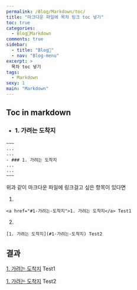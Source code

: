 ```yaml
---
permalink: /Blog/Markdown/toc/
title: "마크다운 파일에 목차 링크 toc 넣기"
toc: true
categories:
  - Blog🐨Markdown
comments: true
sidebar:
  - title: "Blog🐨"
  - nav: "Blog-menu"
excerpt: >
  목차 toc 넣기
tags:
  - Markdown
sexy: 1
main: "Markdown"
---
```


## Toc in markdown
- ### 1. 가려는 도착지






```
~~~
...
...
- ### 1. 가려는 도착지
...
...
~~~
```








위과 같이 마크다운 파일에 링크걸고 싶은 항목이 있다면

1.
```
<a href="#1-가려는-도착지">1. 가려는 도착지</a> Test1
```


2.
```
[1. 가려는 도착지](#1-가려는-도착지) Test2
```


## 결과
<a href="#1-가려는-도착지">1. 가려는 도착지</a> Test1


[1. 가려는 도착지](#1-가려는-도착지) Test2